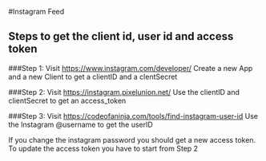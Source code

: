 #Instagram Feed

## Steps to get the client id, user id and access token

###Step 1:
Visit https://www.instagram.com/developer/ 
Create a new App and a new Client to get a clientID and a clentSecret 

###Step 2:
Visit https://instagram.pixelunion.net/ 
Use the clientID and clientSecret to get an access_token 

###Step 3: 
Visit https://codeofaninja.com/tools/find-instagram-user-id 
Use the Instagram @username to get the userID 

If you change the instagram password you should get a new access token.
To update the access token you have to start from Step 2